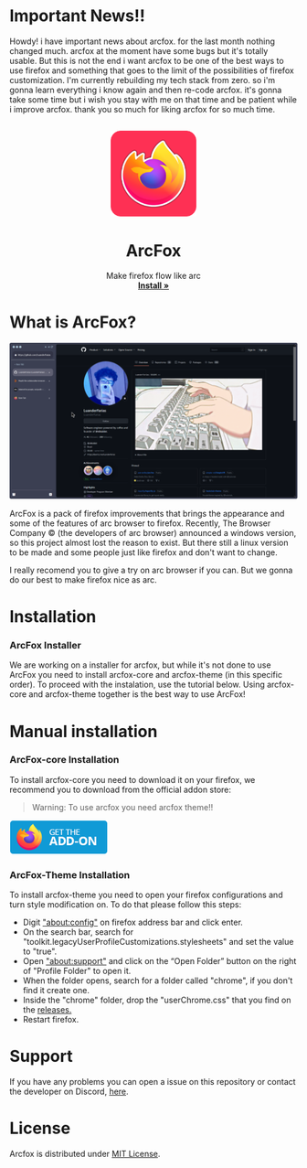 # Important News!!
Howdy! i have important news about arcfox. for the last month nothing changed much. arcfox at the moment have some bugs but it's totally usable. But this is not the end i want arcfox to be one of the best ways to use firefox and something that goes to the limit of the possibilities of firefox customization. I'm currently rebuilding my tech stack from zero. so i'm gonna learn everything i know again and then re-code arcfox. it's gonna take some time but i wish you stay with me on that time and be patient while i improve arcfox. thank you so much for liking arcfox for so much time. 

##

<p align="center">
  <a href="#">
  </a>
  <p align="center">
   <img width="150" height="150" src="/logo.png" alt="Logo">
  </p>
  <h1 align="center"><b>ArcFox</b></h1>
  <p align="center">
  Make firefox flow like arc
    <br />
    <a href="https://github.com/use-arcfox/arcfox/releases"><strong>Install »</strong></a>
    <br />
  </p>
</p>

# What is ArcFox?
<img src="screenshot.png"/>

ArcFox is a pack of firefox improvements that brings the appearance and some of the features of arc browser to firefox. Recently, The Browser Company © (the developers of arc browser) announced a windows version, so this project almost lost the reason to exist. But there still a linux version to be made and some people just like firefox and don't want to change.

I really recomend you to give a try on arc browser if you can. But we gonna do our best to make firefox nice as arc.

# Installation

### ArcFox Installer
We are working on a installer for arcfox, but while it's not done to use ArcFox you need to install arcfox-core and arcfox-theme (in this specific order). To proceed with the instalation, use the tutorial below. Using arcfox-core and arcfox-theme together is the best way to use ArcFox!

# Manual installation

### ArcFox-core Installation
To install arcfox-core you need to download it on your firefox, we recommend you to download from the official addon store:

> Warning: To use arcfox you need arcfox theme!!

<a href="https://addons.mozilla.org/firefox/addon/arcfox/">
  <img src="firefox.png" alt="Download on addons store"></img>
</a>

### ArcFox-Theme Installation
To install arcfox-theme you need to open your firefox configurations and turn style modification on. To do that please follow this steps:

- Digit <a href="about:config">"about:config"</a> on firefox address bar and click enter.
- On the search bar, search for "toolkit.legacyUserProfileCustomizations.stylesheets" and set the value to "true".
- Open <a href="about:support">"about:support"</a> and click on the “Open Folder” button on the right of "Profile Folder" to open it.
- When the folder opens, search for a folder called "chrome", if you don't find it create one.
- Inside the "chrome" folder, drop the "userChrome.css" that you find on the <a href="https://github.com/use-arcfox/arcfox/releases">releases.</a>
- Restart firefox.

# Support
If you have any problems you can open a issue on this repository or contact the developer on Discord, [here](https://discord.gg/C2aGfAgAHk).

# License
Arcfox is distributed under [MIT License](/LICENSE).
